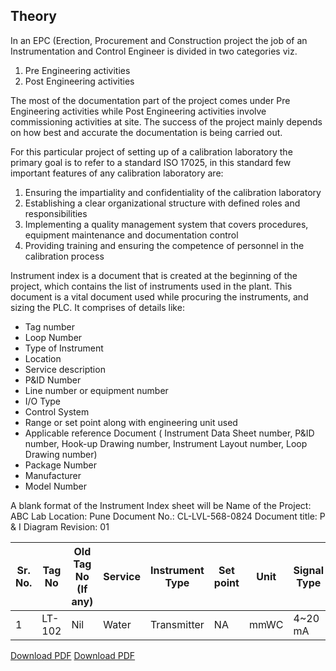 ## Theory

In an EPC (Erection, Procurement and Construction project the job of an Instrumentation and Control Engineer is divided in two categories viz.
1.	Pre Engineering activities
2.	Post Engineering activities

The most of the documentation part of the project comes under Pre Engineering activities while Post Engineering activities involve commissioning activities at site. The success of the project mainly depends on how best and accurate the documentation is being carried out.

For this particular project of setting up of a calibration laboratory the primary goal is to refer to a standard ISO 17025, in this standard few important features of any calibration laboratory are:

1.	Ensuring the impartiality and confidentiality of the calibration laboratory
2.	Establishing a clear organizational structure with defined roles and responsibilities
3.	Implementing a quality management system that covers procedures, equipment maintenance and documentation control
4.	Providing training and ensuring the competence of personnel in the calibration process

Instrument index is a document that is created at the beginning of the project, which contains the list of instruments used in the plant. This document is a vital document used while procuring the instruments, and sizing the PLC. It comprises of details like:

-	Tag number
-	Loop Number
-	Type of Instrument
-	Location
-	Service description
-	P&ID Number
-	Line number or equipment number
-	I/O Type
-	Control System
-	Range or set point along with engineering unit used
-	Applicable reference Document ( Instrument Data Sheet number, P&ID number, Hook-up Drawing number, Instrument Layout number, Loop Drawing number)
-	Package Number
-	Manufacturer
-	Model Number

A blank format of the Instrument Index sheet will be
Name of the Project: ABC Lab
Location: Pune
Document No.: CL-LVL-568-0824
Document title: P & I Diagram
Revision: 01

|Sr. No.| Tag No | Old Tag No (If any) | Service | Instrument Type |Set point | Unit | Signal Type | I/O Type | IP rating | Is it Ex proof category |Mounting|
| ------- | -- | -- | -- | -- | -- | -- |-- |-- |-- |--|--|
| 1 | LT-102 | Nil | Water | Transmitter | NA  | mmWC | 4~20 mA | AI | IP68 | NA | On vessel T01 |


[Download PDF](images/Expt_5_Instrument1.pdf)
[Download PDF](images/Expt_5_Instrument2.pdf)